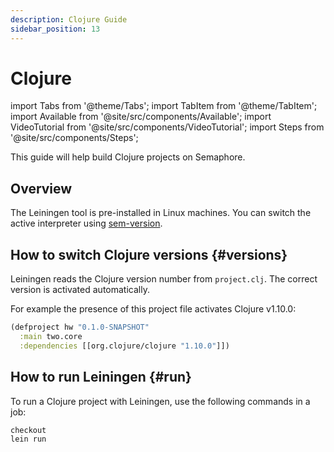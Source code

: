 ```yaml
---
description: Clojure Guide
sidebar_position: 13
---
```


# Clojure

import Tabs from '@theme/Tabs';
import TabItem from '@theme/TabItem';
import Available from '@site/src/components/Available';
import VideoTutorial from '@site/src/components/VideoTutorial';
import Steps from '@site/src/components/Steps';

This guide will help build Clojure projects on Semaphore.

## Overview

The Leiningen tool is pre-installed in Linux machines. You can switch the active interpreter using [sem-version](../../reference/toolbox#sem-version).

## How to switch Clojure versions {#versions}

Leiningen reads the Clojure version number from `project.clj`. The correct version is activated automatically.

For example the presence of this project file activates Clojure v1.10.0:

```clojure
(defproject hw "0.1.0-SNAPSHOT"
  :main two.core
  :dependencies [[org.clojure/clojure "1.10.0"]])
```

## How to run Leiningen {#run}

To run a Clojure project with Leiningen, use the following commands in a job:

```shell
checkout
lein run
```




